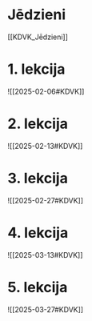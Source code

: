 
# Jēdzieni
[[KDVK_Jēdzieni]]

# 1. lekcija
![[2025-02-06#KDVK]]

# 2. lekcija

![[2025-02-13#KDVK]]

# 3. lekcija

![[2025-02-27#KDVK]]

# 4. lekcija
![[2025-03-13#KDVK]]



# 5. lekcija

![[2025-03-27#KDVK]]
